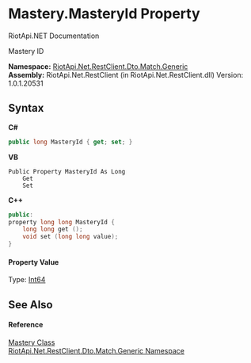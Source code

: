 # Mastery.MasteryId Property 
RiotApi.NET Documentation 

Mastery ID

**Namespace:**&nbsp;<a href="f4767f78-ec21-8fc9-5619-34d53bfe8e2e">RiotApi.Net.RestClient.Dto.Match.Generic</a><br />**Assembly:**&nbsp;RiotApi.Net.RestClient (in RiotApi.Net.RestClient.dll) Version: 1.0.1.20531

## Syntax

**C#**<br />
``` C#
public long MasteryId { get; set; }
```

**VB**<br />
``` VB
Public Property MasteryId As Long
	Get
	Set
```

**C++**<br />
``` C++
public:
property long long MasteryId {
	long long get ();
	void set (long long value);
}
```


#### Property Value
Type: <a href="http://msdn2.microsoft.com/en-us/library/6yy583ek" target="_blank">Int64</a>

## See Also


#### Reference
<a href="3a8515d6-3353-e5b8-b027-c5ae9272f4f3">Mastery Class</a><br /><a href="f4767f78-ec21-8fc9-5619-34d53bfe8e2e">RiotApi.Net.RestClient.Dto.Match.Generic Namespace</a><br />